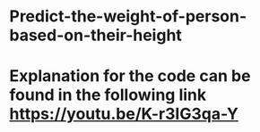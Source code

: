 # Predict-the-weight-of-person-based-on-their-height

# Explanation for the code can be found in the following link https://youtu.be/K-r3IG3qa-Y
